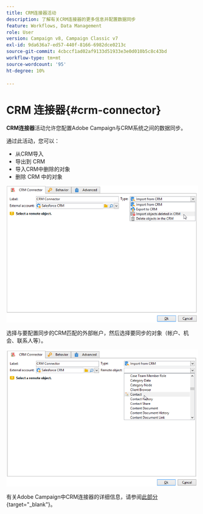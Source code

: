 ```yaml
---
title: CRM连接器活动
description: 了解有关CRM连接器的更多信息并配置数据同步
feature: Workflows, Data Management
role: User
version: Campaign v8, Campaign Classic v7
exl-id: 9da636a7-ed57-440f-8166-6982dce0213c
source-git-commit: 4cbccf1ad02af9133d51933e3e0d010b5c8c43bd
workflow-type: tm+mt
source-wordcount: '95'
ht-degree: 10%

---
```


# CRM 连接器{#crm-connector}

**CRM连接器**&#x200B;活动允许您配置Adobe Campaign与CRM系统之间的数据同步。

通过此活动，您可以：

* 从CRM导入
* 导出到 CRM
* 导入CRM中删除的对象
* 删除 CRM 中的对象

![](assets/crm_task_select_op.png)

选择与要配置同步的CRM匹配的外部帐户，然后选择要同步的对象（帐户、机会、联系人等）。

![](assets/crm_task_select_obj.png)

有关Adobe Campaign中CRM连接器的详细信息，请参阅[此部分](https://experienceleague.adobe.com/docs/campaign/campaign-v8/connect/ac-crm/crm.html?lang=zh-Hans){target="_blank"}。
